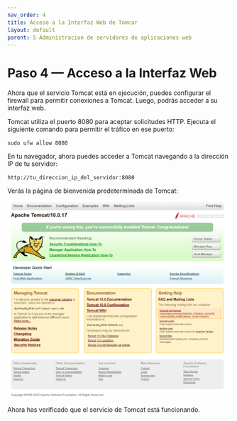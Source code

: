 ```yaml
---
nav_order: 4
title: Acceso a la Interfaz Web de Tomcar
layout: default
parent: 5-Administracion de servidores de aplicaciones web
---
```


# Paso 4 — Acceso a la Interfaz Web

Ahora que el servicio Tomcat está en ejecución, puedes configurar el firewall para permitir conexiones a Tomcat. Luego, podrás acceder a su interfaz web.

Tomcat utiliza el puerto 8080 para aceptar solicitudes HTTP. Ejecuta el siguiente comando para permitir el tráfico en ese puerto:

```
sudo ufw allow 8080
```

En tu navegador, ahora puedes acceder a Tomcat navegando a la dirección IP de tu servidor:

```
http://tu_direccion_ip_del_servidor:8080
```

Verás la página de bienvenida predeterminada de Tomcat:

![Pagina Inicial de Tomcat](imagenes/tomcat-2.png)



Ahora has verificado que el servicio de Tomcat está funcionando.